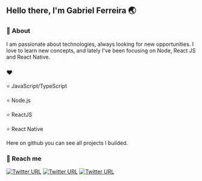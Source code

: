 ## Hello there, I'm Gabriel Ferreira 🌏



### 💬 About

I am passionate about technologies, always looking for new opportunities. I love to learn new concepts, and lately I've been focusing on Node, React JS and React Native.




### ❤️

⭐️ JavaScript/TypeScript

⭐️ Node.js

⭐️ ReactJS

⭐️ React Native


Here on github you can see all projects I builded.




### 🔭 Reach me

[![Twitter URL](https://img.shields.io/twitter/url?label=LinkedIn&logo=linkedin&style=social&url=https%3A%2F%2Fwww.linkedin.com%2Fin%2Fgabriel-ferreira-2801691a1)](https://linkedin.com/in/gabriel-ferreira-2801691a1)
[![Twitter URL](https://img.shields.io/twitter/url?label=email&logo=gmail&style=social&url=http%3A%2F%2Fmailto%3Agabriel.ferreira.itba%40gmail.com)](mailto:gabriel.ferreira.itba@gmail.com)
[![Twitter URL](https://img.shields.io/twitter/url?label=Instagram&logo=Instagram&style=social&url=https%3A%2F%2Finstagram.com%2Fgabriel.itba)](https://instagram.com/gabriel.itba)
